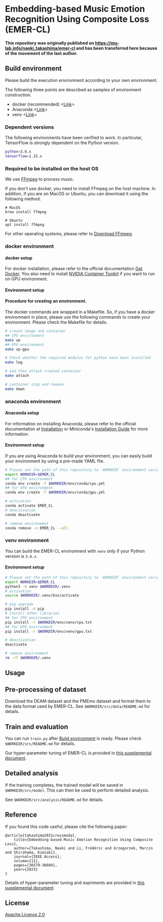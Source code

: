 # Embedding-based Music Emotion Recognition Using Composite Loss (EMER-CL)

**This repository was originally published on https://mu-lab.info/naoki_takashima/emer-cl and has been transferred here because of the movement of the last author.**

## Build environment
Please build the execution environment according to your own environment.

The following three points are described as samples of environment construction.
- docker (recommended) <[Link](#docker-environment)>
- Anaconda <[Link](#anaconda-environment)>
- venv <[Link](#venv-environment)>


### Dependent versions
The following environments have been verified to work.
In particular, TensorFlow is strongly dependent on the Python version.
```sh
python=3.6.x
tensorflow=1.15.x
```

### Required to be installed on the host OS
We use [FFmpeg](https://www.ffmpeg.org) to process music.

If you don't use docker, you need to install FFmpeg on the host machine.
In addition, if you are on MacOS or Ubuntu, you can download it using the following method.

```
# MacOS
brew install ffmpeg

# Ubuntu
apt install ffmpeg
```

For other operating systems, please refer to [Download FFmpeg](https://www.ffmpeg.org/download.html).

### docker environment
#### docker setup
For docker installation, please refer to the official documentation [Get Docker](https://docs.docker.com/get-docker/).
You also need to install [NVIDIA Container Toolkit](https://github.com/NVIDIA/nvidia-docker#nvidia-container-toolkit) if you want to run on GPU environment.

#### Environment setup
#### Procedure for creating an environment.
The docker commands are wrapped in a Makefile.
So, if you have a docker environment in place, please use the following commands to create your environment.
Please check the Makefile for details.

```sh
# create image and container
## CPU environment
make up
## GPU environment
make up-gpu

# Check whether the required modules for python have been installed
make log

# and then attach created container
make attach

# container stop and remove
make down
```

### anaconda environment

#### Anaconda setup
For information on installing Anaconda, please refer to the official documentation at [Installation](https://docs.anaconda.com/anaconda/install/index.html#installation) or Miniconda's [Installation Guide](https://docs.conda.io/en/latest/miniconda.html#miniconda) for more information.


#### Environment setup
If you are using Anaconda to build your environment, you can easily build your environment by using a pre-made YAML file.

```sh
# Please set the path of this repository to `WORKDIR` environment variable
export WORKDIR=$EMER_CL
## for CPU environment
conda env create -f $WORKDIR/env/conda/cpu.yml
## for GPU environment
conda env create -f $WORKDIR/env/conda/gpu.yml

# activation
conda activate EMER_CL
# deactivation
conda deactivate

# remove environment
conda remove -n EMER_CL --all
```


### venv environment

You can build the EMER-CL environment with `venv` only if your Python version is `3.6.x`.

#### Environment setup

```sh
# Please set the path of this repository to `WORKDIR` environment variable
export WORKDIR=$EMER_CL
python3 -m venv $WORKDIR/.venv
# activation
source $WORKDIR/.venv/bin/activate

# pip upgrade
pip install -U pip
# install other libraries
## for CPU environment
pip install -r $WORKDIR/env/venv/cpu.txt
## for GPU environment
pip install -r $WORKDIR/env/venv/gpu.txt

# deactivation
deactivate

# remove environment
rm -rf $WORKDIR/.venv
```

## Usage

## Pre-processing of dataset
Download the DEAM dataset and the PMEmo dataset and format them to the data format used by EMER-CL.
See `$WORKDIR/src/data/README.md` for details.

## Train and evaluation
You can run `train.py` after [Build environment](#build-environment) is ready.
Please check `$WORKDIR/src/README.md` for details.

Our hyper-parameter tuning of EMER-CL is provided in [this supplemental document](https://drive.google.com/file/d/1JXyNZBBMegX_OD7DUa_PPSuipAIfjZ-8/view?usp=sharing).

## Detailed analysis
If the training completes, the trained model will be saved in `$WORKDIR/src/model`. This can then be used to perform detailed analysis.

See `$WORKDIR/src/analysis/README.md` for details.

## Reference

If you found this code useful, please cite the following paper:

```
@article{takashima2021crossmodal,
    title={Embedding-based Music Emotion Recognition Using Composite Loss},
    author={Takashima, Naoki and Li, Frédéric and Grzegorzek, Marcin and Shirahama, Kimiaki},
    journal={IEEE Access},
    volume={11},
    pages={36579-36604},
    year={2023}
}
```

Details of hyper-parameter tuning and expriments are provided in [this supplemental document](https://drive.google.com/file/d/1JXyNZBBMegX_OD7DUa_PPSuipAIfjZ-8/view?usp=sharing).

## License

[Apache License 2.0](https://www.apache.org/licenses/LICENSE-2.0)
